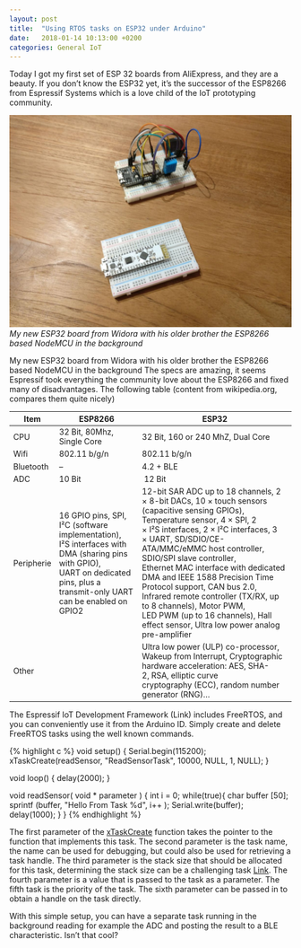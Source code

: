 ```yaml
---
layout: post
title:  "Using RTOS tasks on ESP32 under Arduino"
date:   2018-01-14 10:13:00 +0200
categories: General IoT
---
```

Today I got my first set of ESP 32 boards from AliExpress, and they are a beauty. If you don’t know the ESP32 yet, it’s the successor of the ESP8266 from Espressif Systems which is a love child of the IoT prototyping community.

![](../assets/esp32.jpeg)
*My new ESP32 board from Widora with his older brother the ESP8266 based NodeMCU in the background*

My new ESP32 board from Widora with his older brother the ESP8266 based NodeMCU in the background
The specs are amazing, it seems Espressif took everything the community love about the ESP8266 and fixed many of disadvantages. The following table (content from wikipedia.org, compares them quite nicely)

 Item       | ESP8266                                                                                                                                                                            | ESP32                                                                                                                                                                                                                                                                                                                                                                                                                                                                                                                       
------------|------------------------------------------------------------------------------------------------------------------------------------------------------------------------------------|-----------------------------------------------------------------------------------------------------------------------------------------------------------------------------------------------------------------------------------------------------------------------------------------------------------------------------------------------------------------------------------------------------------------------------------------------------------------------------------------------------------------------------
 CPU        | 32 Bit, 80Mhz, Single Core                                                                                                                                                         | 32 Bit, 160 or 240 MhZ, Dual Core                                                                                                                                                                                                                                                                                                                                                                                                                                                                                           
 Wifi       | 802\.11 b/g/n                                                                                                                                                                      | 802\.11 b/g/n                                                                                                                                                                                                                                                                                                                                                                                                                                                                                                               
 Bluetooth  | –                                                                                                                                                                                  | 4\.2 \+ BLE                                                                                                                                                                                                                                                                                                                                                                                                                                                                                                                 
 ADC        | 10 Bit                                                                                                                                                                             |  12 Bit                                                                                                                                                                                                                                                                                                                                                                                                                                                                                                                     
 Peripherie | 16 GPIO pins, SPI, I²C \(software implementation\), I²S interfaces with DMA \(sharing pins with GPIO\), UART on dedicated pins, plus a transmit\-only UART can be enabled on GPIO2 | 12\-bit SAR ADC up to 18 channels, 2 × 8\-bit DACs, 10 × touch sensors \(capacitive sensing GPIOs\), Temperature sensor, 4 × SPI, 2 × I²S interfaces, 2 × I²C interfaces, 3 × UART, SD/SDIO/CE\-ATA/MMC/eMMC host controller, SDIO/SPI slave controller, Ethernet MAC interface with dedicated DMA and IEEE 1588 Precision Time Protocol support, CAN bus 2\.0, Infrared remote controller \(TX/RX, up to 8 channels\), Motor PWM, LED PWM \(up to 16 channels\), Hall effect sensor, Ultra low power analog pre\-amplifier 
 Other      |                                                                                                                                                                                    | Ultra low power \(ULP\) co\-processor, Wakeup from Interrupt, Cryptographic hardware acceleration: AES, SHA\-2, RSA, elliptic curve cryptography \(ECC\), random number generator \(RNG\)…                                                        

The Espressif IoT Development Framework (Link) includes FreeRTOS, and you can conveniently use it from the Arduino ID. Simply create and delete FreeRTOS tasks using the well known commands.

{% highlight c %}
void setup() {
  Serial.begin(115200);
  xTaskCreate(readSensor, "ReadSensorTask", 10000, NULL, 1, NULL);
}

void loop() {
  delay(2000);
}

void readSensor( void * parameter ) {
    int i = 0;
    while(true){
      char buffer [50];
      sprintf (buffer, "Hello From Task %d", i++ );
      Serial.write(buffer);
      delay(1000);
    }
}
{% endhighlight %}

The first parameter of the [xTaskCreate][xTaskCreate Documentation] function takes the pointer to the function that implements this task. The second parameter is the task name, the name can be used for debugging, but could also be used for retrieving a task handle. The third parameter is the stack size that should be allocated for this task, determining the stack size can be a challenging task [Link][FreeRTOS Stack Size]. The fourth parameter is a value that is passed to the task as a parameter. The fifth task is the priority of the task. The sixth parameter can be passed in to obtain a handle on the task directly.

With this simple setup, you can have a separate task running in the background reading for example the ADC and posting the result to a BLE characteristic. Isn’t that cool?


[xTaskCreate Documentation]: https://www.freertos.org/a00125.html
[FreeRTOS Stack Size]: https://www.freertos.org/FAQMem.html#StackSize.